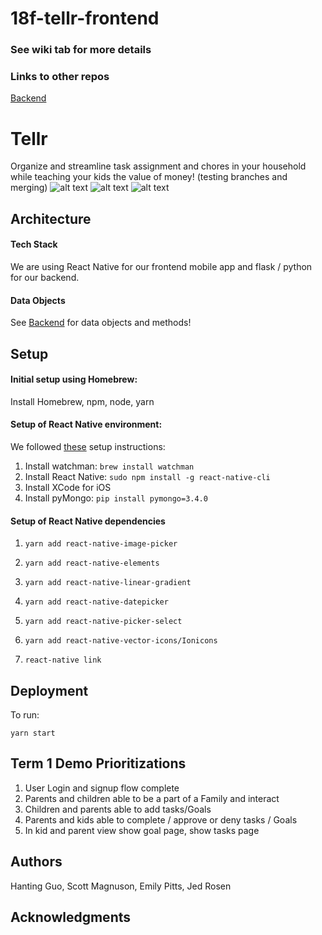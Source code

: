 # 18f-tellr-frontend

### See wiki tab for more details

### Links to other repos
[Backend](https://github.com/dartmouth-cs98/18f-tellr-backend)

# Tellr

Organize and streamline task assignment and chores in your household while teaching your kids the value of money! (testing branches and merging)
![alt text](https://github.com/dartmouth-cs98/18f-tellr-frontend/blob/master/Data%20Model%20and%20Sketches/18F-Tellr-Main.png)
![alt text](https://github.com/dartmouth-cs98/18f-tellr-frontend/blob/master/Data%20Model%20and%20Sketches/18F-Tellr-Parent.png)
![alt text](https://github.com/dartmouth-cs98/18f-tellr-frontend/blob/master/Data%20Model%20and%20Sketches/Tellr-18F-Child.png)


## Architecture

#### Tech Stack
We are using React Native for our frontend mobile app and flask / python for our backend.

#### Data Objects

See [Backend](https://github.com/dartmouth-cs98/18f-tellr-backend) for data objects and methods!

## Setup

#### Initial setup using Homebrew:
Install Homebrew, npm, node, yarn

#### Setup of React Native environment:
We followed [these](https://medium.com/@randerson112358/setup-react-native-environment-for-ios-97bf7faadf77) setup instructions:
1. Install watchman: `brew install watchman`
2. Install React Native: `sudo npm install -g react-native-cli`
3. Install XCode for iOS
4. Install pyMongo: `pip install pymongo=3.4.0`

#### Setup of React Native dependencies

1. `yarn add react-native-image-picker`
2. `yarn add react-native-elements`
3. `yarn add react-native-linear-gradient`
4. `yarn add react-native-datepicker`
5. `yarn add react-native-picker-select`
6. `yarn add react-native-vector-icons/Ionicons`


7. `react-native link`

## Deployment
To run:

`yarn start`

## Term 1 Demo Prioritizations
1. User Login and signup flow complete
2. Parents and children able to be a part of a Family and interact
3. Children and parents able to add tasks/Goals
4. Parents and kids able to complete / approve or deny tasks / Goals
5. In kid and parent view show goal page, show tasks page

## Authors

Hanting Guo, Scott Magnuson, Emily Pitts, Jed Rosen

## Acknowledgments
